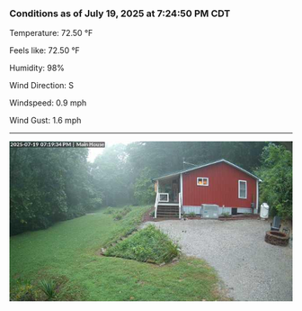 ### Conditions as of July 19, 2025 at 7:24:50 PM CDT 

Temperature: 72.50 &deg;F

Feels like: 72.50 &deg;F

Humidity: 98%

Wind Direction: S

Windspeed: 0.9 mph

Wind Gust: 1.6 mph

---

<img src="./images/latest.jpeg"/>


